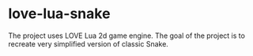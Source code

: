 # love-lua-snake
The project uses LOVE Lua 2d game engine. The goal of the project is to recreate very simplified version of classic Snake. 
